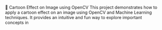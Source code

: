 🎨 Cartoon Effect on Image using OpenCV
This project demonstrates how to apply a cartoon  effect  on an image using OpenCV and Machine Learning techniques. It provides an  intuitive and fun way to explore important concepts in 

